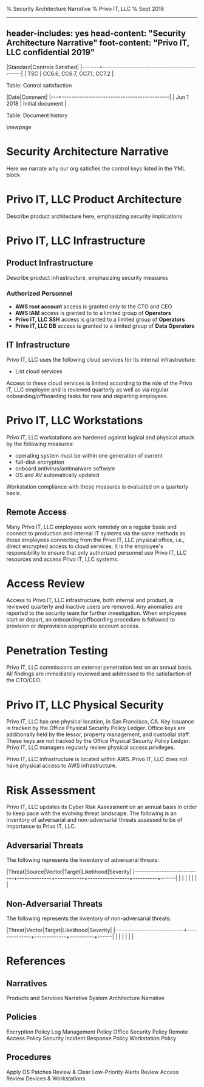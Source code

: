 % Security Architecture Narrative
% Privo IT, LLC
% Sept 2018

---
header-includes: yes
head-content: "Security Architecture Narrative"
foot-content: "Privo IT, LLC confidential 2019"
---

|Standard|Controls Satisfied|
|-------+--------------------------------------------|
| TSC | CC6.6, CC6.7, CC7.1, CC7.2 |

Table: Control satisfaction


|Date|Comment|
|---+--------------------------------------------|
| Jun 1 2018 | Initial document |

Table: Document history


\newpage


# Security Architecture Narrative

Here we narrate why our org satisfies the control keys listed in the YML block

# Privo IT, LLC Product Architecture

Describe product architecture here, emphasizing security implications

# Privo IT, LLC Infrastructure

## Product Infrastructure

Describe product infrastructure, emphasizing security measures

### Authorized Personnel

- **AWS root account** access is granted only to the CTO and CEO
- **AWS IAM** access is granted to to a limited group of **Operators**
- **Privo IT, LLC SSH** access is granted to a limited group of **Operators**
- **Privo IT, LLC DB** access is granted to a limited group of **Data Operators**

## IT Infrastructure

Privo IT, LLC uses the following cloud services for its internal infrastructure:

- List cloud services

Access to these cloud services is limited according to the role of the Privo IT, LLC employee and is reviewed quarterly as well as via regular onboarding/offboarding tasks for new and departing employees.

# Privo IT, LLC Workstations

Privo IT, LLC workstations are hardened against logical and physical attack by the following measures:

- operating system must be within one generation of current
- full-disk encryption
- onboard antivirus/antimalware software
- OS and AV automatically updated

Workstation compliance with these measures is evaluated on a quarterly basis.

## Remote Access

Many Privo IT, LLC employees work remotely on a regular basis and connect to production and internal IT systems via the same methods as those employees connecting from the Privo IT, LLC physical office, i.e., direct encrypted access to cloud services. It is the employee's responsibility to ensure that only authorized personnel use Privo IT, LLC resources and access Privo IT, LLC systems.

# Access Review

Access to Privo IT, LLC infrastructure, both internal and product, is reviewed quarterly and inactive users are removed. Any anomalies are reported to the security team for further investigation. When employees start or depart, an onboarding/offboarding procedure is followed to provision or deprovision appropriate account access.

# Penetration Testing

Privo IT, LLC commissions an external penetration test on an annual basis. All findings are immediately reviewed and addressed to the satisfaction of the CTO/CEO.

# Privo IT, LLC Physical Security

Privo IT, LLC has one physical location, in San Francisco, CA. Key issuance is tracked by the Office Physical Security Policy Ledger. Office keys are additionally held by the lessor, property management, and custodial staff. These keys are not tracked by the Office Physical Security Policy Ledger. Privo IT, LLC managers regularly review physical access privileges.

Privo IT, LLC infrastructure is located within AWS. Privo IT, LLC does not have physical access to AWS infrastructure.

# Risk Assessment

Privo IT, LLC updates its Cyber Risk Assessment on an annual basis in order to keep pace with the evolving threat landscape. The following is an inventory of adversarial and non-adversarial threats assessed to be of importance to Privo IT, LLC.

## Adversarial Threats

The following represents the inventory of adversarial threats:

|Threat|Source|Vector|Target|Likelihood|Severity|
|----------------------------+--------------+------------+-----------------+----------+------|
| | | | | | |

## Non-Adversarial Threats

The following represents the inventory of non-adversarial threats:

|Threat|Vector|Target|Likelihood|Severity|
|----------------------------+--------------+-------------+----------+------|
| | | | | |

# References

## Narratives

Products and Services Narrative
System Architecture Narrative

## Policies

Encryption Policy
Log Management Policy
Office Security Policy
Remote Access Policy
Security Incident Response Policy
Workstation Policy

## Procedures

Apply OS Patches
Review & Clear Low-Priority Alerts
Review Access
Review Devices & Workstations



